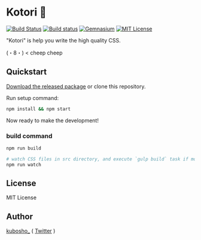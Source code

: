 # Kotori :baby_chick:

[![Build Status](http://img.shields.io/travis/kubosho/kotori.svg)](https://travis-ci.org/kubosho/kotori)
[![Build status](https://ci.appveyor.com/api/projects/status/hher51w347dp5hbk/branch/master?svg=true)](https://ci.appveyor.com/project/kubosho/kotori/branch/master)
[![Gemnasium](http://img.shields.io/gemnasium/kubosho/kotori.svg)](https://gemnasium.com/kubosho/kotori)
[![MIT License](http://img.shields.io/badge/license-MIT-green.svg)](https://github.com/kubosho/kotori/blob/master/LICENSE)

"Kotori" is help you write the high quality CSS.

(・8・) < cheep cheep

## Quickstart

[Download the released package](https://github.com/kubosho/kotori/releases/latest) or clone this repository.

Run setup command:

```bash
npm install && npm start
```

Now ready to make the development!

### build command

```bash
npm run build

# watch CSS files in src directory, and execute `gulp build` task if modify CSS file.
npm run watch
```

## License

MIT License

## Author

[kubosho_](https://github.com/kubosho) ( [Twitter](https://twitter.com/kubosho_) )
